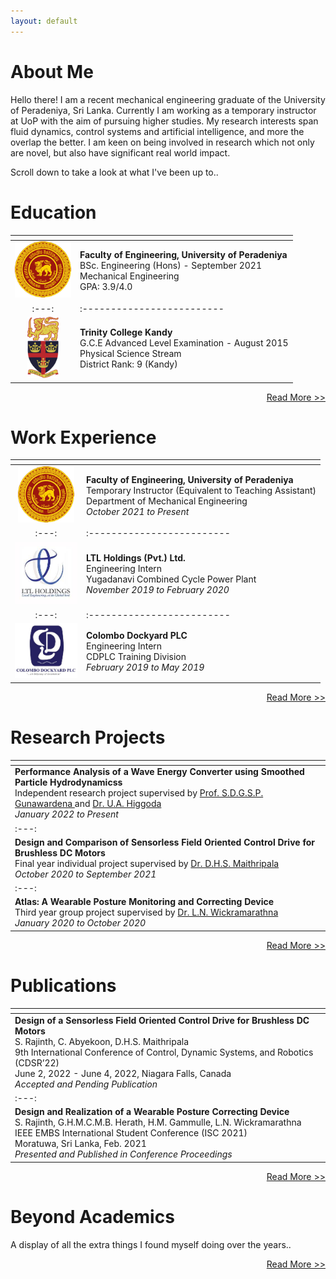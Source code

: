 ```yaml
---
layout: default
---
```


# About Me

Hello there! I am a recent mechanical engineering graduate of the University of Peradeniya, Sri Lanka. Currently I am working as a temporary instructor at UoP with the aim of pursuing higher studies. My research interests span fluid dynamics, control systems and artificial intelligence, and more the overlap the better. I am keen on being involved in research which not only are novel, but also have significant real world impact.

Scroll down to take a look at what I've been up to..

# Education

| <!-- --> | <!-- --> |
|:---:|:-------------------------|
|<a href="https://www.pdn.ac.lk/" class="image fit" target="_blank"><img src="assets/img/uoplogo.png" width="90"></a>| <span style="font-weight:normal">**Faculty of Engineering, University of Peradeniya** <br/> BSc. Engineering (Hons) - September 2021<br/> Mechanical Engineering <br/> GPA: 3.9/4.0</span>|
|:---:|:-------------------------|
|<a href="https://www.trinitycollege.lk/" class="image fit" target="_blank"><img src="assets/img/tcklogo.png" width="50"></a>| **Trinity College Kandy** <br/> G.C.E Advanced Level Examination - August 2015 <br/> Physical Science Stream <br/> District Rank: 9 (Kandy)|

<!--[Read More >>](./education.html)-->

<div style="text-align: right"> <p class="view"><a href="https://rajinthss.github.io/education.html"> Read More >> </a></p> </div>

# Work Experience

| <!-- --> | <!-- --> |
|:---:|:-------------------------|
|<a href="https://www.pdn.ac.lk/" class="image fit" target="_blank"><img src="assets/img/uoplogo.png" width="90"></a>| <span style="font-weight:normal">**Faculty of Engineering, University of Peradeniya** <br/> Temporary Instructor (Equivalent to Teaching Assistant) <br/> Department of Mechanical Engineering <br/> _October 2021 to Present_|
|:---:|:-------------------------|
|<a href="https://ltl.lk/" class="image fit" target="_blank"><img src="assets/img/ltl_logo.jpg" width="100"></a>| <span style="font-weight:normal">**LTL Holdings (Pvt.) Ltd.** <br/> Engineering Intern <br/> Yugadanavi Combined Cycle Power Plant <br/> _November 2019 to February 2020_|
|:---:|:-------------------------|
|<a href="https://www.cdl.lk/" class="image fit" target="_blank"><img src="assets/img/dockyard_logo.jpg" width="100"></a> | **Colombo Dockyard PLC** <br/> Engineering Intern <br/> CDPLC Training Division <br/> _February 2019 to May 2019_|

<div style="text-align: right"> <p class="view"><a href="https://rajinthss.github.io/work_experience.html"> Read More >> </a></p> </div>

# Research Projects

| <!-- --> |
|:---|
|<span style="font-weight:normal">**Performance Analysis of a Wave Energy Converter using Smoothed Particle Hydrodynamicss** <br/> Independent research project supervised by <a href="http://eng.pdn.ac.lk/ME/People/FacultyProfiles.php?id=4" target="_blank"> Prof. S.D.G.S.P. Gunawardena </a> and <a href="http://eng.pdn.ac.lk/ME/People/FacultyProfiles.php?id=10" target="_blank"> Dr. U.A. Higgoda </a><br/> _January 2022 to Present_|
|:---:|
|<span style="font-weight:normal">**Design and Comparison of Sensorless Field Oriented Control Drive for Brushless DC Motors** <br/> Final year individual project supervised by <a href="https://scholar.google.com/citations?user=EQjg8fsAAAAJ&hl=en" target="_blank"> Dr. D.H.S. Maithripala </a> <br/> _October 2020 to September 2021_|
|:---:|
|<span style="font-weight:normal">**Atlas: A Wearable Posture Monitoring  and Correcting Device**<br/> Third year group project supervised by <a href="https://www.linkedin.com/in/lalithwick/?originalSubdomain=lk" target="_blank"> Dr. L.N. Wickramarathna </a> <br/> _January 2020 to October 2020_|

<div style="text-align: right"> <p class="view"><a href="https://rajinthss.github.io/projects.html"> Read More >> </a></p> </div>

# Publications

| <!-- --> |
|:---|
|<span style="font-weight:normal">**Design of a Sensorless Field Oriented Control Drive for Brushless DC Motors** <br/> S. Rajinth, C. Abyekoon, D.H.S. Maithripala <br/> 9th International Conference of Control, Dynamic Systems, and Robotics (CDSR’22) <br/> June 2, 2022 - June 4, 2022, Niagara Falls, Canada <br/> _Accepted and Pending Publication_|
|:---:|
|<span style="font-weight:normal">**Design and Realization of a Wearable Posture Correcting Device**<br/> S. Rajinth, G.H.M.C.M.B. Herath, H.M. Gammulle, L.N. Wickramarathna <br/> IEEE EMBS International Student Conference (ISC 2021) <br/> Moratuwa, Sri Lanka, Feb. 2021  <br/>_Presented and Published in Conference Proceedings_|

<div style="text-align: right"> <p class="view"><a href="https://rajinthss.github.io/projects.html"> Read More >> </a></p> </div>

# Beyond Academics

A display of all the extra things I found myself doing over the years..

<div style="text-align: right"> <p class="view"><a href="https://rajinthss.github.io/projects.html"> Read More >> </a></p> </div>


<!--
## Header 2

> This is a blockquote following a header.
>
> When something is important enough, you do it even if the odds are not in your favor.

### Header 3

```js
// Javascript code with syntax highlighting.
var fun = function lang(l) {
  dateformat.i18n = require('./lang/' + l)
  return true;
}
```

```ruby
# Ruby code with syntax highlighting
GitHubPages::Dependencies.gems.each do |gem, version|
  s.add_dependency(gem, "= #{version}")
end
```

#### Header 4

*   This is an unordered list following a header.
*   This is an unordered list following a header.
*   This is an unordered list following a header.

##### Header 5

1.  This is an ordered list following a header.
2.  This is an ordered list following a header.
3.  This is an ordered list following a header.

###### Header 6

| head1        | head two          | three |
|:-------------|:------------------|:------|
| ok           | good swedish fish | nice  |
| out of stock | good and plenty   | nice  |
| ok           | good `oreos`      | hmm   |
| ok           | good `zoute` drop | yumm  |

### There's a horizontal rule below this.

* * *

### Here is an unordered list:

*   Item foo
*   Item bar
*   Item baz
*   Item zip

### And an ordered list:

1.  Item one
1.  Item two
1.  Item three
1.  Item four

### And a nested list:

- level 1 item
  - level 2 item
  - level 2 item
    - level 3 item
    - level 3 item
- level 1 item
  - level 2 item
  - level 2 item
  - level 2 item
- level 1 item
  - level 2 item
  - level 2 item
- level 1 item

### Small image

![Octocat](https://github.githubassets.com/images/icons/emoji/octocat.png)

### Large image

![Branching](https://guides.github.com/activities/hello-world/branching.png)


### Definition lists can be used with HTML syntax.

<dl>
<dt>Name</dt>
<dd>Godzilla</dd>
<dt>Born</dt>
<dd>1952</dd>
<dt>Birthplace</dt>
<dd>Japan</dd>
<dt>Color</dt>
<dd>Green</dd>
</dl>

```
Long, single-line code blocks should not wrap. They should horizontally scroll if they are too long. This line should be long enough to demonstrate this.
```

```
The final element.
```

Text can be **bold**, _italic_, or ~~strikethrough~~.

[Link to another page](./another-page.html).

There should be whitespace between paragraphs.

There should be whitespace between paragraphs. We recommend including a README, or a file with information about your project.

-->
